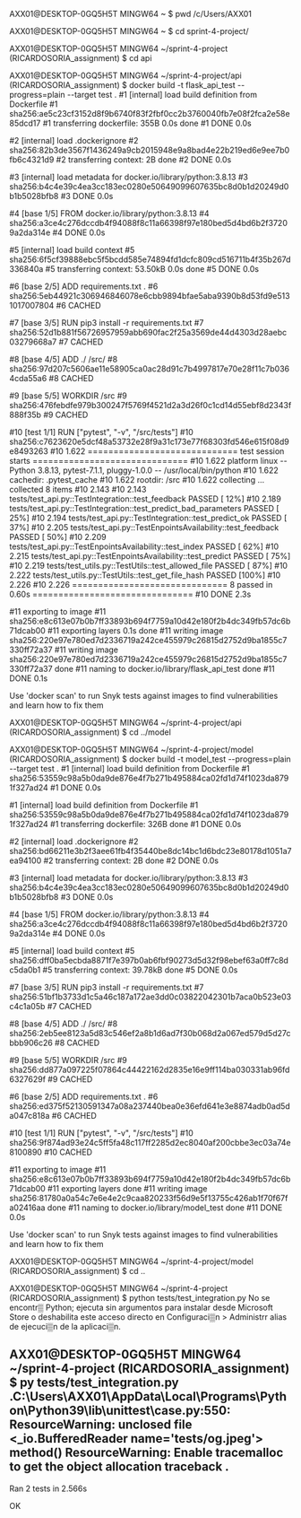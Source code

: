 AXX01@DESKTOP-0GQ5H5T MINGW64 ~
$ pwd
/c/Users/AXX01

AXX01@DESKTOP-0GQ5H5T MINGW64 ~
$ cd sprint-4-project/

AXX01@DESKTOP-0GQ5H5T MINGW64 ~/sprint-4-project (RICARDOSORIA_assignment)
$ cd api

AXX01@DESKTOP-0GQ5H5T MINGW64 ~/sprint-4-project/api (RICARDOSORIA_assignment)
$ docker build -t flask_api_test --progress=plain --target test .
#1 [internal] load build definition from Dockerfile
#1 sha256:ae5c23cf3152d8f9b6740f83f2fbf0cc2b3760040fb7e08f2fca2e58e85dcd17
#1 transferring dockerfile: 355B 0.0s done
#1 DONE 0.0s

#2 [internal] load .dockerignore
#2 sha256:82b3de3567f1436249a9cb2015948e9a8bad4e22b219ed6e9ee7b0fb6c4321d9
#2 transferring context: 2B done
#2 DONE 0.0s

#3 [internal] load metadata for docker.io/library/python:3.8.13
#3 sha256:b4c4e39c4ea3cc183ec0280e50649099607635bc8d0b1d20249d0b1b5028bfb8
#3 DONE 0.0s

#4 [base 1/5] FROM docker.io/library/python:3.8.13
#4 sha256:a3ce4c276dccdb4f94088f8c11a66398f97e180bed5d4bd6b2f37209a2da314e
#4 DONE 0.0s

#5 [internal] load build context
#5 sha256:6f5cf39888ebc5f5bcdd585e74894fd1dcfc809cd516711b4f35b267d336840a
#5 transferring context: 53.50kB 0.0s done
#5 DONE 0.0s

#6 [base 2/5] ADD requirements.txt .
#6 sha256:5eb44921c306946846078e6cbb9894bfae5aba9390b8d53fd9e5131017007804
#6 CACHED

#7 [base 3/5] RUN pip3 install -r requirements.txt
#7 sha256:52d1b881f56726957959abb690fac2f25a3569de44d4303d28aebc03279668a7
#7 CACHED

#8 [base 4/5] ADD ./ /src/
#8 sha256:97d207c5606ae11e58905ca0ac28d91c7b4997817e70e28f11c7b0364cda55a6
#8 CACHED

#9 [base 5/5] WORKDIR /src
#9 sha256:476febdfe979b300247f5769f4521d2a3d26f0c1cd14d55ebf8d2343f888f35b
#9 CACHED

#10 [test 1/1] RUN ["pytest", "-v", "/src/tests"]
#10 sha256:c7623620e5dcf48a53732e28f9a31c173e77f68303fd546e615f08d9e8493263
#10 1.622 ============================= test session starts ==============================
#10 1.622 platform linux -- Python 3.8.13, pytest-7.1.1, pluggy-1.0.0 -- /usr/local/bin/python
#10 1.622 cachedir: .pytest_cache
#10 1.622 rootdir: /src
#10 1.622 collecting ... collected 8 items
#10 2.143
#10 2.143 tests/test_api.py::TestIntegration::test_feedback PASSED                 [ 12%]
#10 2.189 tests/test_api.py::TestIntegration::test_predict_bad_parameters PASSED   [ 25%]
#10 2.194 tests/test_api.py::TestIntegration::test_predict_ok PASSED               [ 37%]
#10 2.205 tests/test_api.py::TestEnpointsAvailability::test_feedback PASSED        [ 50%]
#10 2.209 tests/test_api.py::TestEnpointsAvailability::test_index PASSED           [ 62%]
#10 2.215 tests/test_api.py::TestEnpointsAvailability::test_predict PASSED         [ 75%]
#10 2.219 tests/test_utils.py::TestUtils::test_allowed_file PASSED                 [ 87%]
#10 2.222 tests/test_utils.py::TestUtils::test_get_file_hash PASSED                [100%]
#10 2.226
#10 2.226 ============================== 8 passed in 0.60s ===============================
#10 DONE 2.3s

#11 exporting to image
#11 sha256:e8c613e07b0b7ff33893b694f7759a10d42e180f2b4dc349fb57dc6b71dcab00
#11 exporting layers 0.1s done
#11 writing image sha256:220e97e780ed7d2336719a242ce455979c26815d2752d9ba1855c7330ff72a37
#11 writing image sha256:220e97e780ed7d2336719a242ce455979c26815d2752d9ba1855c7330ff72a37 done
#11 naming to docker.io/library/flask_api_test done
#11 DONE 0.1s

Use 'docker scan' to run Snyk tests against images to find vulnerabilities and learn how to fix them

AXX01@DESKTOP-0GQ5H5T MINGW64 ~/sprint-4-project/api (RICARDOSORIA_assignment)
$ cd ../model

AXX01@DESKTOP-0GQ5H5T MINGW64 ~/sprint-4-project/model (RICARDOSORIA_assignment)
$ docker build -t model_test --progress=plain --target test .
#1 [internal] load build definition from Dockerfile
#1 sha256:53559c98a5b0da9de876e4f7b271b495884ca02fd1d74f1023da8791f327ad24
#1 DONE 0.0s

#1 [internal] load build definition from Dockerfile
#1 sha256:53559c98a5b0da9de876e4f7b271b495884ca02fd1d74f1023da8791f327ad24
#1 transferring dockerfile: 326B done
#1 DONE 0.0s

#2 [internal] load .dockerignore
#2 sha256:bd66211e3b2f3aee61fb4f35440be8dc14bc1d6bdc23e80178d1051a7ea94100
#2 transferring context: 2B done
#2 DONE 0.0s

#3 [internal] load metadata for docker.io/library/python:3.8.13
#3 sha256:b4c4e39c4ea3cc183ec0280e50649099607635bc8d0b1d20249d0b1b5028bfb8
#3 DONE 0.0s

#4 [base 1/5] FROM docker.io/library/python:3.8.13
#4 sha256:a3ce4c276dccdb4f94088f8c11a66398f97e180bed5d4bd6b2f37209a2da314e
#4 DONE 0.0s

#5 [internal] load build context
#5 sha256:dff0ba5ecbda8871f7e397b0ab6fbf90273d5d32f98ebef63a0ff7c8dc5da0b1
#5 transferring context: 39.78kB done
#5 DONE 0.0s

#7 [base 3/5] RUN pip3 install -r requirements.txt
#7 sha256:51bf1b3733d1c5a46c187a172ae3dd0c03822042301b7aca0b523e03c4c1a05b
#7 CACHED

#8 [base 4/5] ADD ./ /src/
#8 sha256:2eb5ee8123a5d83c546ef2a8b1d6ad7f30b068d2a067ed579d5d27cbbb906c26
#8 CACHED

#9 [base 5/5] WORKDIR /src
#9 sha256:dd877a097225f07864c44422162d2835e16e9ff114ba030331ab96fd6327629f
#9 CACHED

#6 [base 2/5] ADD requirements.txt .
#6 sha256:ed375f52130591347a08a237440bea0e36efd641e3e8874adb0ad5da047c818a
#6 CACHED

#10 [test 1/1] RUN ["pytest", "-v", "/src/tests"]
#10 sha256:9f874ad93e24c5ff5fa48c117ff2285d2ec8040af200cbbe3ec03a74e8100890
#10 CACHED

#11 exporting to image
#11 sha256:e8c613e07b0b7ff33893b694f7759a10d42e180f2b4dc349fb57dc6b71dcab00
#11 exporting layers done
#11 writing image sha256:81780a0a54c7e6e4e2c9caa820233f56d9e5f13755c426ab1f70f67fa02416aa done
#11 naming to docker.io/library/model_test done
#11 DONE 0.0s

Use 'docker scan' to run Snyk tests against images to find vulnerabilities and learn how to fix them

AXX01@DESKTOP-0GQ5H5T MINGW64 ~/sprint-4-project/model (RICARDOSORIA_assignment)
$ cd ..

AXX01@DESKTOP-0GQ5H5T MINGW64 ~/sprint-4-project (RICARDOSORIA_assignment)
$ python tests/test_integration.py
No se encontr▒ Python; ejecuta sin argumentos para instalar desde Microsoft Store o deshabilita este acceso directo en Configuraci▒n > Administrr alias de ejecuci▒n de la aplicaci▒n.

AXX01@DESKTOP-0GQ5H5T MINGW64 ~/sprint-4-project (RICARDOSORIA_assignment)
$ py tests/test_integration.py
.C:\Users\AXX01\AppData\Local\Programs\Python\Python39\lib\unittest\case.py:550: ResourceWarning: unclosed file <_io.BufferedReader name='tests/og.jpeg'>
  method()
ResourceWarning: Enable tracemalloc to get the object allocation traceback
.
----------------------------------------------------------------------
Ran 2 tests in 2.566s

OK

